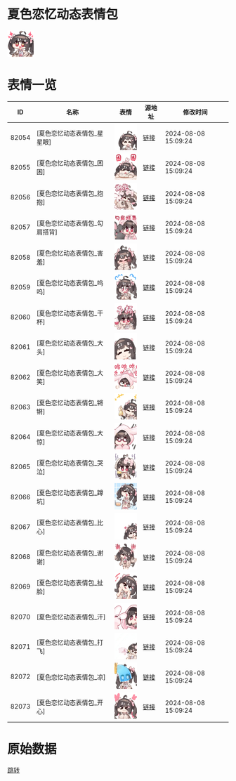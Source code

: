 # 夏色恋忆动态表情包

<img src="./cover.png" height="60" alt="cover" />

# 表情一览

|ID|名称|表情|源地址|修改时间|
|----|----|----|----|----|
|82054|[夏色恋忆动态表情包_星星眼]|<img src="./pic/082054_%5B夏色恋忆动态表情包_星星眼%5D.gif" height="60" alt="星星眼"/>|[链接](https://i0.hdslb.com/bfs/emote/a0c7e1e9ef33f506102cc82d457b676a43b5109e.gif)|2024-08-08 15:09:24|
|82055|[夏色恋忆动态表情包_困困]|<img src="./pic/082055_%5B夏色恋忆动态表情包_困困%5D.gif" height="60" alt="困困"/>|[链接](https://i0.hdslb.com/bfs/emote/82c7902189b4659b39a4ec2769719d5d4f133d76.gif)|2024-08-08 15:09:24|
|82056|[夏色恋忆动态表情包_抱抱]|<img src="./pic/082056_%5B夏色恋忆动态表情包_抱抱%5D.gif" height="60" alt="抱抱"/>|[链接](https://i0.hdslb.com/bfs/emote/769a673ddd9e39cf8b16c4ae67b0166dbb53f5e7.gif)|2024-08-08 15:09:24|
|82057|[夏色恋忆动态表情包_勾肩搭背]|<img src="./pic/082057_%5B夏色恋忆动态表情包_勾肩搭背%5D.gif" height="60" alt="勾肩搭背"/>|[链接](https://i0.hdslb.com/bfs/emote/f7a1107e7cbd3d996671cc9eb23fc77789db3e87.gif)|2024-08-08 15:09:24|
|82058|[夏色恋忆动态表情包_害羞]|<img src="./pic/082058_%5B夏色恋忆动态表情包_害羞%5D.gif" height="60" alt="害羞"/>|[链接](https://i0.hdslb.com/bfs/emote/5f9b84d0b18173f2b402e92c649bdf43063e412c.gif)|2024-08-08 15:09:24|
|82059|[夏色恋忆动态表情包_呜呜]|<img src="./pic/082059_%5B夏色恋忆动态表情包_呜呜%5D.gif" height="60" alt="呜呜"/>|[链接](https://i0.hdslb.com/bfs/emote/87721a939075a9f8dff61c3ea1c79bd4931621d5.gif)|2024-08-08 15:09:24|
|82060|[夏色恋忆动态表情包_干杯]|<img src="./pic/082060_%5B夏色恋忆动态表情包_干杯%5D.gif" height="60" alt="干杯"/>|[链接](https://i0.hdslb.com/bfs/emote/64b043dbb68e541508dcfe0a7abe812dcd43cb48.gif)|2024-08-08 15:09:24|
|82061|[夏色恋忆动态表情包_大头]|<img src="./pic/082061_%5B夏色恋忆动态表情包_大头%5D.gif" height="60" alt="大头"/>|[链接](https://i0.hdslb.com/bfs/emote/c2b334a872551ed54d799c664a0af3d5eca43308.gif)|2024-08-08 15:09:24|
|82062|[夏色恋忆动态表情包_大笑]|<img src="./pic/082062_%5B夏色恋忆动态表情包_大笑%5D.gif" height="60" alt="大笑"/>|[链接](https://i0.hdslb.com/bfs/emote/18f0c85283b3d15b53ce6ab1d55629d08c2b8031.gif)|2024-08-08 15:09:24|
|82063|[夏色恋忆动态表情包_锵锵]|<img src="./pic/082063_%5B夏色恋忆动态表情包_锵锵%5D.gif" height="60" alt="锵锵"/>|[链接](https://i0.hdslb.com/bfs/emote/09c2e5ccbf52744b689744212b9355b024757835.gif)|2024-08-08 15:09:24|
|82064|[夏色恋忆动态表情包_大惊]|<img src="./pic/082064_%5B夏色恋忆动态表情包_大惊%5D.gif" height="60" alt="大惊"/>|[链接](https://i0.hdslb.com/bfs/emote/2d257da1ec6c6a2c859b46a8797601aab2906f0c.gif)|2024-08-08 15:09:24|
|82065|[夏色恋忆动态表情包_哭泣]|<img src="./pic/082065_%5B夏色恋忆动态表情包_哭泣%5D.gif" height="60" alt="哭泣"/>|[链接](https://i0.hdslb.com/bfs/emote/c1021e99e2f8f58da62a0acab3be6404f30bacd8.gif)|2024-08-08 15:09:24|
|82066|[夏色恋忆动态表情包_蹲坑]|<img src="./pic/082066_%5B夏色恋忆动态表情包_蹲坑%5D.gif" height="60" alt="蹲坑"/>|[链接](https://i0.hdslb.com/bfs/emote/b6ec829779ff3595380a27579f7fe5e9ccc0a0f0.gif)|2024-08-08 15:09:24|
|82067|[夏色恋忆动态表情包_比心]|<img src="./pic/082067_%5B夏色恋忆动态表情包_比心%5D.gif" height="60" alt="比心"/>|[链接](https://i0.hdslb.com/bfs/emote/490a970b007acc30f1765d0dc8671753b53ce07c.gif)|2024-08-08 15:09:24|
|82068|[夏色恋忆动态表情包_谢谢]|<img src="./pic/082068_%5B夏色恋忆动态表情包_谢谢%5D.gif" height="60" alt="谢谢"/>|[链接](https://i0.hdslb.com/bfs/emote/f26d732e90081dcb16dc22abf4a0c03a6984c228.gif)|2024-08-08 15:09:24|
|82069|[夏色恋忆动态表情包_扯脸]|<img src="./pic/082069_%5B夏色恋忆动态表情包_扯脸%5D.gif" height="60" alt="扯脸"/>|[链接](https://i0.hdslb.com/bfs/emote/83735439efdd6d4881667f04a9fc68bbdcd6a784.gif)|2024-08-08 15:09:24|
|82070|[夏色恋忆动态表情包_汗]|<img src="./pic/082070_%5B夏色恋忆动态表情包_汗%5D.gif" height="60" alt="汗"/>|[链接](https://i0.hdslb.com/bfs/emote/08d496737a356ea72ab28a903017e888139e43fe.gif)|2024-08-08 15:09:24|
|82071|[夏色恋忆动态表情包_打飞]|<img src="./pic/082071_%5B夏色恋忆动态表情包_打飞%5D.gif" height="60" alt="打飞"/>|[链接](https://i0.hdslb.com/bfs/emote/26b848be7ec5d0c082425156d0475632851b9b87.gif)|2024-08-08 15:09:24|
|82072|[夏色恋忆动态表情包_凉]|<img src="./pic/082072_%5B夏色恋忆动态表情包_凉%5D.gif" height="60" alt="凉"/>|[链接](https://i0.hdslb.com/bfs/emote/09b78f01d1f524ccf11ce51d1f93e6bafc37d43a.gif)|2024-08-08 15:09:24|
|82073|[夏色恋忆动态表情包_开心]|<img src="./pic/082073_%5B夏色恋忆动态表情包_开心%5D.gif" height="60" alt="开心"/>|[链接](https://i0.hdslb.com/bfs/emote/6023c241c8732e73100d7aa084eeab2a59257abe.gif)|2024-08-08 15:09:24|

# 原始数据

[跳转](./raw.json)

